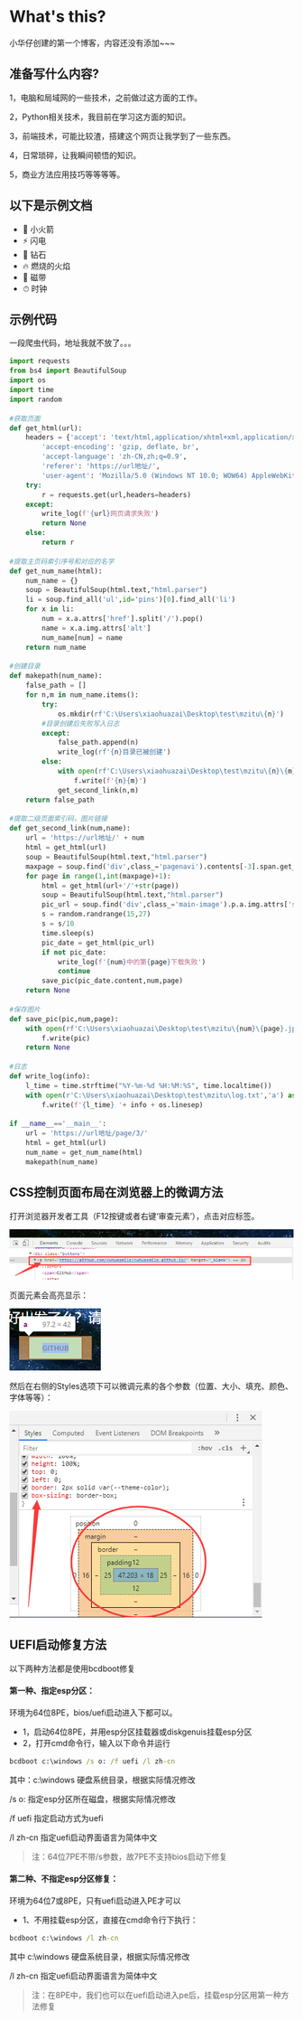 # What's this?

小华仔创建的第一个博客，内容还没有添加~~~

## 准备写什么内容?

1，电脑和局域网的一些技术，之前做过这方面的工作。

2，Python相关技术，我目前在学习这方面的知识。

3，前端技术，可能比较渣，搭建这个网页让我学到了一些东西。

4，日常琐碎，让我瞬间顿悟的知识。

5，商业方法应用技巧等等等等。

## 以下是示例文档

- 🚀 小火箭
- ⚡️️ 闪电
- 💎 钻石
- 🔥 燃烧的火焰
- 📼 磁带
- ⏱ 时钟

## 示例代码

一段爬虫代码，地址我就不放了。。。

```python
import requests
from bs4 import BeautifulSoup
import os
import time
import random

#获取页面
def get_html(url):
    headers = {'accept': 'text/html,application/xhtml+xml,application/xml;q=0.9,image/webp,image/apng,*/*;q=0.8', 
        'accept-encoding': 'gzip, deflate, br', 
        'accept-language': 'zh-CN,zh;q=0.9', 
        'referer': 'https://url地址/', 
        'user-agent': 'Mozilla/5.0 (Windows NT 10.0; WOW64) AppleWebKit/537.36 (KHTML, like Gecko) Chrome/69.0.3497.100 Safari/537.36'}
    try:
        r = requests.get(url,headers=headers)
    except:
        write_log(f'{url}网页请求失败')
        return None
    else:
        return r

#提取主页码索引序号和对应的名字
def get_num_name(html):
    num_name = {}
    soup = BeautifulSoup(html.text,"html.parser")
    li = soup.find_all('ul',id='pins')[0].find_all('li')
    for x in li:
        num = x.a.attrs['href'].split('/').pop()
        name = x.a.img.attrs['alt']
        num_name[num] = name
    return num_name

#创建目录
def makepath(num_name):
    false_path = []
    for n,m in num_name.items():
        try:
            os.mkdir(rf'C:\Users\xiaohuazai\Desktop\test\mzitu\{n}')
        #目录创建后失败写入日志
        except:
            false_path.append(n)
            write_log(rf'{n}目录已被创建')
        else:
            with open(rf'C:\Users\xiaohuazai\Desktop\test\mzitu\{n}\{m}.txt','w') as f:
                f.write(f'{n}{m}')
            get_second_link(n,m)
    return false_path

#提取二级页面索引码，图片链接
def get_second_link(num,name):
    url = 'https://url地址/' + num
    html = get_html(url)
    soup = BeautifulSoup(html.text,"html.parser")
    maxpage = soup.find('div',class_='pagenavi').contents[-3].span.get_text()
    for page in range(1,int(maxpage)+1):
        html = get_html(url+'/'+str(page))
        soup = BeautifulSoup(html.text,"html.parser")
        pic_url = soup.find('div',class_='main-image').p.a.img.attrs['src']
        s = random.randrange(15,27)
        s = s/10
        time.sleep(s)
        pic_date = get_html(pic_url)
        if not pic_date:
            write_log(f'{num}中的第{page}下载失败')
            continue
        save_pic(pic_date.content,num,page)
    return None

#保存图片
def save_pic(pic,num,page):
    with open(rf'C:\Users\xiaohuazai\Desktop\test\mzitu\{num}\{page}.jpg','wb') as f:
        f.write(pic)
    return None

#日志
def write_log(info):
    l_time = time.strftime("%Y-%m-%d %H:%M:%S", time.localtime())
    with open(r'C:\Users\xiaohuazai\Desktop\test\mzitu\log.txt','a') as f:
        f.write(f'{l_time} '+ info + os.linesep)

if __name__=='__main__':
    url = 'https://url地址/page/3/'
    html = get_html(url)
    num_name = get_num_name(html)
    makepath(num_name)
```

## CSS控制页面布局在浏览器上的微调方法

打开浏览器开发者工具（F12按键或者右键‘审查元素’），点击对应标签。

![click](/content_images/Click.png)

页面元素会高亮显示：

![highlight](/content_images/Highlight.png)

然后在右侧的Styles选项下可以微调元素的各个参数（位置、大小、填充、颜色、字体等等）：

![detail](/content_images/Detail.png)

## UEFI启动修复方法

以下两种方法都是使用bcdboot修复

#### 第一种、指定esp分区：
环境为64位8PE，bios/uefi启动进入下都可以。

* 1，启动64位8PE，并用esp分区挂载器或diskgenuis挂载esp分区
* 2，打开cmd命令行，输入以下命令并运行

```cmd
bcdboot c:\windows /s o: /f uefi /l zh-cn
```

其中：c:\windows 硬盘系统目录，根据实际情况修改

/s o: 指定esp分区所在磁盘，根据实际情况修改

/f uefi 指定启动方式为uefi

/l zh-cn 指定uefi启动界面语言为简体中文

> 注：64位7PE不带/s参数，故7PE不支持bios启动下修复

#### 第二种、不指定esp分区修复：

环境为64位7或8PE，只有uefi启动进入PE才可以

* 1、不用挂载esp分区，直接在cmd命令行下执行：

```cmd
bcdboot c:\windows /l zh-cn
```

其中 c:\windows 硬盘系统目录，根据实际情况修改

/l zh-cn 指定uefi启动界面语言为简体中文

> 注：在8PE中，我们也可以在uefi启动进入pe后，挂载esp分区用第一种方法修复

